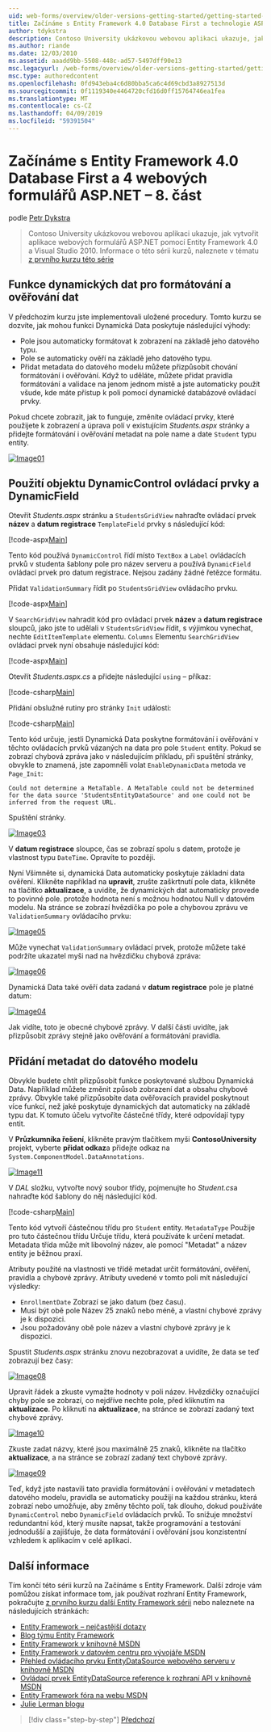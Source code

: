 ```yaml
---
uid: web-forms/overview/older-versions-getting-started/getting-started-with-ef/the-entity-framework-and-aspnet-getting-started-part-8
title: Začínáme s Entity Framework 4.0 Database First a technologie ASP.NET 4 webových formulářů – 8. část | Dokumentace Microsoftu
author: tdykstra
description: Contoso University ukázkovou webovou aplikaci ukazuje, jak vytvořit aplikace webových formulářů ASP.NET pomocí Entity Frameworku. Ukázková aplikace je...
ms.author: riande
ms.date: 12/03/2010
ms.assetid: aaadd9bb-5508-448c-ad57-5497dff90e13
msc.legacyurl: /web-forms/overview/older-versions-getting-started/getting-started-with-ef/the-entity-framework-and-aspnet-getting-started-part-8
msc.type: authoredcontent
ms.openlocfilehash: 0fd943eba4c6d80bba5ca6c4d69cbd3a8927513d
ms.sourcegitcommit: 0f1119340e4464720cfd16d0ff15764746ea1fea
ms.translationtype: MT
ms.contentlocale: cs-CZ
ms.lasthandoff: 04/09/2019
ms.locfileid: "59391504"
---
```

# <a name="getting-started-with-entity-framework-40-database-first-and-aspnet-4-web-forms---part-8"></a>Začínáme s Entity Framework 4.0 Database First a 4 webových formulářů ASP.NET – 8. část

podle [Petr Dykstra](https://github.com/tdykstra)

> Contoso University ukázkovou webovou aplikaci ukazuje, jak vytvořit aplikace webových formulářů ASP.NET pomocí Entity Framework 4.0 a Visual Studio 2010. Informace o této sérii kurzů, naleznete v tématu [z prvního kurzu této série](the-entity-framework-and-aspnet-getting-started-part-1.md)


## <a name="using-dynamic-data-functionality-to-format-and-validate-data"></a>Funkce dynamických dat pro formátování a ověřování dat

V předchozím kurzu jste implementovali uložené procedury. Tomto kurzu se dozvíte, jak mohou funkci Dynamická Data poskytuje následující výhody:

- Pole jsou automaticky formátovat k zobrazení na základě jeho datového typu.
- Pole se automaticky ověří na základě jeho datového typu.
- Přidat metadata do datového modelu můžete přizpůsobit chování formátování i ověřování. Když to uděláte, můžete přidat pravidla formátování a validace na jenom jednom místě a jste automaticky použít všude, kde máte přístup k poli pomocí dynamické databázové ovládací prvky.

Pokud chcete zobrazit, jak to funguje, změníte ovládací prvky, které použijete k zobrazení a úprava polí v existujícím *Students.aspx* stránky a přidejte formátování i ověřování metadat na pole name a date `Student` typu entity.

[![Image01](the-entity-framework-and-aspnet-getting-started-part-8/_static/image2.png)](the-entity-framework-and-aspnet-getting-started-part-8/_static/image1.png)

## <a name="using-dynamicfield-and-dynamiccontrol-controls"></a>Použití objektu DynamicControl ovládací prvky a DynamicField

Otevřít *Students.aspx* stránku a `StudentsGridView` nahraďte ovládací prvek **název** a **datum registrace** `TemplateField` prvky s následující kód:

[!code-aspx[Main](the-entity-framework-and-aspnet-getting-started-part-8/samples/sample1.aspx)]

Tento kód používá `DynamicControl` řídí místo `TextBox` a `Label` ovládacích prvků v studenta šablony pole pro název serveru a používá `DynamicField` ovládací prvek pro datum registrace. Nejsou zadány žádné řetězce formátu.

Přidat `ValidationSummary` řídit po `StudentsGridView` ovládacího prvku.

[!code-aspx[Main](the-entity-framework-and-aspnet-getting-started-part-8/samples/sample2.aspx)]

V `SearchGridView` nahradit kód pro ovládací prvek **název** a **datum registrace** sloupců, jako jste to udělali v `StudentsGridView` řídit, s výjimkou vynechat, nechte `EditItemTemplate` elementu. `Columns` Elementu `SearchGridView` ovládací prvek nyní obsahuje následující kód:

[!code-aspx[Main](the-entity-framework-and-aspnet-getting-started-part-8/samples/sample3.aspx)]

Otevřít *Students.aspx.cs* a přidejte následující `using` – příkaz:

[!code-csharp[Main](the-entity-framework-and-aspnet-getting-started-part-8/samples/sample4.cs)]

Přidání obslužné rutiny pro stránky `Init` události:

[!code-csharp[Main](the-entity-framework-and-aspnet-getting-started-part-8/samples/sample5.cs)]

Tento kód určuje, jestli Dynamická Data poskytne formátování i ověřování v těchto ovládacích prvků vázaných na data pro pole `Student` entity. Pokud se zobrazí chybová zpráva jako v následujícím příkladu, při spuštění stránky, obvykle to znamená, jste zapomněli volat `EnableDynamicData` metoda ve `Page_Init`:

`Could not determine a MetaTable. A MetaTable could not be determined for the data source 'StudentsEntityDataSource' and one could not be inferred from the request URL.`

Spuštění stránky.

[![Image03](the-entity-framework-and-aspnet-getting-started-part-8/_static/image4.png)](the-entity-framework-and-aspnet-getting-started-part-8/_static/image3.png)

V **datum registrace** sloupce, čas se zobrazí spolu s datem, protože je vlastnost typu `DateTime`. Opravíte to později.

Nyní Všimněte si, dynamická Data automaticky poskytuje základní data ověření. Klikněte například na **upravit**, zrušte zaškrtnutí pole data, klikněte na tlačítko **aktualizace**, a uvidíte, že dynamických dat automaticky provede to povinné pole. protože hodnota není s možnou hodnotou Null v datovém modelu. Na stránce se zobrazí hvězdička po pole a chybovou zprávu ve `ValidationSummary` ovládacího prvku:

[![Image05](the-entity-framework-and-aspnet-getting-started-part-8/_static/image6.png)](the-entity-framework-and-aspnet-getting-started-part-8/_static/image5.png)

Může vynechat `ValidationSummary` ovládací prvek, protože můžete také podržíte ukazatel myši nad na hvězdičku chybová zpráva:

[![Image06](the-entity-framework-and-aspnet-getting-started-part-8/_static/image8.png)](the-entity-framework-and-aspnet-getting-started-part-8/_static/image7.png)

Dynamická Data také ověří data zadaná v **datum registrace** pole je platné datum:

[![Image04](the-entity-framework-and-aspnet-getting-started-part-8/_static/image10.png)](the-entity-framework-and-aspnet-getting-started-part-8/_static/image9.png)

Jak vidíte, toto je obecné chybové zprávy. V další části uvidíte, jak přizpůsobit zprávy stejně jako ověřování a formátování pravidla.

## <a name="adding-metadata-to-the-data-model"></a>Přidání metadat do datového modelu

Obvykle budete chtít přizpůsobit funkce poskytované službou Dynamická Data. Například můžete změnit způsob zobrazení dat a obsahu chybové zprávy. Obvykle také přizpůsobíte data ověřovacích pravidel poskytnout více funkcí, než jaké poskytuje dynamických dat automaticky na základě typu dat. K tomuto účelu vytvoříte částečné třídy, které odpovídají typy entit.

V **Průzkumníka řešení**, klikněte pravým tlačítkem myši **ContosoUniversity** projekt, vyberte **přidat odkaz**a přidejte odkaz na `System.ComponentModel.DataAnnotations`.

[![Image11](the-entity-framework-and-aspnet-getting-started-part-8/_static/image12.png)](the-entity-framework-and-aspnet-getting-started-part-8/_static/image11.png)

V *DAL* složku, vytvořte nový soubor třídy, pojmenujte ho *Student.cs*a nahraďte kód šablony do něj následující kód.

[!code-csharp[Main](the-entity-framework-and-aspnet-getting-started-part-8/samples/sample6.cs)]

Tento kód vytvoří částečnou třídu pro `Student` entity. `MetadataType` Použije pro tuto částečnou třídu Určuje třídu, která používáte k určení metadat. Metadata třída může mít libovolný název, ale pomocí "Metadat" a název entity je běžnou praxí.

Atributy použité na vlastnosti ve třídě metadat určit formátování, ověření, pravidla a chybové zprávy. Atributy uvedené v tomto poli mít následující výsledky:

- `EnrollmentDate` Zobrazí se jako datum (bez času).
- Musí být obě pole Název 25 znaků nebo méně, a vlastní chybové zprávy je k dispozici.
- Jsou požadovány obě pole název a vlastní chybové zprávy je k dispozici.

Spustit *Students.aspx* stránku znovu nezobrazovat a uvidíte, že data se teď zobrazují bez časy:

[![Image08](the-entity-framework-and-aspnet-getting-started-part-8/_static/image14.png)](the-entity-framework-and-aspnet-getting-started-part-8/_static/image13.png)

Upravit řádek a zkuste vymažte hodnoty v poli název. Hvězdičky označující chyby pole se zobrazí, co nejdříve nechte pole, před kliknutím na **aktualizace**. Po kliknutí na **aktualizace**, na stránce se zobrazí zadaný text chybové zprávy.

[![Image10](the-entity-framework-and-aspnet-getting-started-part-8/_static/image16.png)](the-entity-framework-and-aspnet-getting-started-part-8/_static/image15.png)

Zkuste zadat názvy, které jsou maximálně 25 znaků, klikněte na tlačítko **aktualizace**, a na stránce se zobrazí zadaný text chybové zprávy.

[![Image09](the-entity-framework-and-aspnet-getting-started-part-8/_static/image18.png)](the-entity-framework-and-aspnet-getting-started-part-8/_static/image17.png)

Teď, když jste nastavili tato pravidla formátování i ověřování v metadatech datového modelu, pravidla se automaticky použijí na každou stránku, která zobrazí nebo umožňuje, aby změny těchto polí, tak dlouho, dokud používáte `DynamicControl` nebo `DynamicField` ovládacích prvků. To snižuje množství redundantní kód, který musíte napsat, takže programování a testování jednodušší a zajišťuje, že data formátování i ověřování jsou konzistentní vzhledem k aplikacím v celé aplikaci.

## <a name="more-information"></a>Další informace

Tím končí této sérii kurzů na Začínáme s Entity Framework. Další zdroje vám pomůžou získat informace tom, jak používat rozhraní Entity Framework, pokračujte [z prvního kurzu další Entity Framework sérii](../continuing-with-ef/using-the-entity-framework-and-the-objectdatasource-control-part-1-getting-started.md) nebo naleznete na následujících stránkách:

- [Entity Framework – nejčastější dotazy](http://www.ef-faq.org/introduction.html)
- [Blog týmu Entity Framework](https://blogs.msdn.com/b/adonet/)
- [Entity Framework v knihovně MSDN](https://msdn.microsoft.com/library/bb399572.aspx)
- [Entity Framework v datovém centru pro vývojáře MSDN](https://msdn.microsoft.com/data/ef.aspx)
- [Přehled ovládacího prvku EntityDataSource webového serveru v knihovně MSDN](https://msdn.microsoft.com/library/cc488502.aspx)
- [Ovládací prvek EntityDataSource reference k rozhraní API v knihovně MSDN](https://msdn.microsoft.com/library/system.web.ui.webcontrols.entitydatasource.aspx)
- [Entity Framework fóra na webu MSDN](https://social.msdn.microsoft.com/forums/adodotnetentityframework/)
- [Julie Lerman blogu](http://thedatafarm.com/blog/)

> [!div class="step-by-step"]
> [Předchozí](the-entity-framework-and-aspnet-getting-started-part-7.md)
